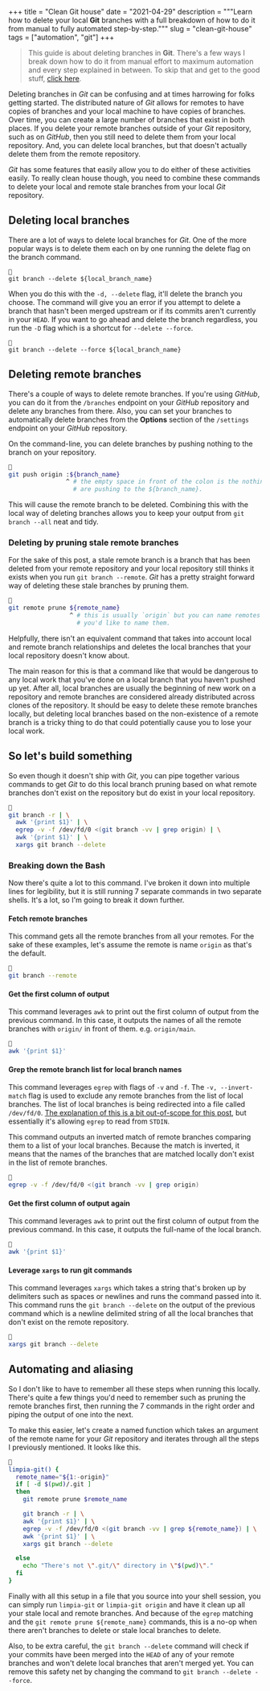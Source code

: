 +++
title = "Clean Git house"
date = "2021-04-29"
description = """Learn how to delete your local **Git** branches with a full
breakdown of how to do it from manual to fully automated step-by-step."""
slug = "clean-git-house"
tags = ["automation", "git"]
+++

> This guide is about deleting branches in **Git**. There's a few ways I break down
> how to do it from manual effort to maximum automation and every step explained
> in between. To skip that and get to the good stuff, [click here][tldr].

[tldr]: #automating-and-aliasing

Deleting branches in *Git* can be confusing and at times harrowing for folks
getting started. The distributed nature of *Git* allows for remotes to have copies
of branches and your local machine to have copies of branches. Over time, you
can create a large number of branches that exist in both places. If you delete
your remote branches outside of your *Git* repository, such as on *GitHub*, then you
still need to delete them from your local repository. And, you can delete local
branches, but that doesn't actually delete them from the remote repository.

*Git* has some features that easily allow you to do either of these activities
easily. To really clean house though, you need to combine these commands to
delete your local and remote stale branches from your local *Git* repository.

## Deleting local branches

There are a lot of ways to delete local branches for *Git*. One of the more
popular ways is to delete them each on by one running the delete flag on the
branch command.

```bash{title="Deleting a specific branch" verbatim=false}

git branch --delete ${local_branch_name}
```

When you do this with the `-d, --delete` flag, it'll delete the branch you
choose. The command will give you an error if you attempt to delete a branch
that hasn't been merged upstream or if its commits aren't currently in your
`HEAD`. If you want to go ahead and delete the branch regardless, you run the
`-D` flag which is a shortcut for `--delete --force`.

```bash{title="Forcing the last command" verbatim=false}

git branch --delete --force ${local_branch_name}
```

## Deleting remote branches

There's a couple of ways to delete remote branches. If you're using *GitHub*, you
can do it from the `/branches` endpoint on your *GitHub* repository and delete
any branches from there. Also, you can set your branches to automatically delete
branches from the **Options** section of the `/settings` endpoint on your
*GitHub* repository.

On the command-line, you can delete branches by pushing nothing to the branch on
your repository.

```bash {hl_lines=[3,4] title="Anatomy of deleting remote branches" verbatim=false}

git push origin :${branch_name}
                ^ # the empty space in front of the colon is the nothing you
                  # are pushing to the ${branch_name}.
```

This will cause the remote branch to be deleted. Combining this with the local
way of deleting branches allows you to keep your output from `git branch --all`
neat and tidy.

### Deleting by pruning stale remote branches

For the sake of this post, a stale remote branch is a branch that has been
deleted from your remote repository and your local repository still thinks it
exists when you run `git branch --remote`. *Git* has a pretty straight forward way
of deleting these stale branches by pruning them.

```bash {hl_lines=[3,4] title="Anatomy of pruning remote branches" verbatim=false}

git remote prune ${remote_name}
                 ^ # this is usually `origin` but you can name remotes whatever
                   # you'd like to name them.
```

Helpfully, there isn't an equivalent command that takes into account local and
remote branch relationships and deletes the local branches that your local
repository doesn't know about.

The main reason for this is that a command like that would be dangerous to any
local work that you've done on a local branch that you haven't pushed up yet.
After all, local branches are usually the beginning of new work on a repository
and remote branches are considered already distributed across clones of the
repository. It should be easy to delete these remote branches locally, but
deleting local branches based on the non-existence of a remote branch is a
tricky thing to do that could potentially cause you to lose your local work.

## So let's build something

So even though it doesn't ship with *Git*, you can pipe together various commands
to get *Git* to do this local branch pruning based on what remote branches don't
exist on the repository but do exist in your local repository.

```bash {title="A rather complex command" verbatim=false}

git branch -r | \
  awk '{print $1}' | \
  egrep -v -f /dev/fd/0 <(git branch -vv | grep origin) | \
  awk '{print $1}' | \
  xargs git branch --delete
```

### Breaking down the Bash

Now there's quite a lot to this command. I've broken it down into multiple lines
for legibility, but it is still running 7 separate commands in two separate
shells. It's a lot, so I'm going to break it down further.

#### Fetch remote branches

This command gets all the remote branches from all your remotes. For the sake of
these examples, let's assume the remote is name `origin` as that's the default.

```bash {title="Getting the remote branch" verbatim=false}

git branch --remote
```

#### Get the first column of output

This command leverages `awk` to print out the first column of output from the
previous command. In this case, it outputs the names of all the remote branches
with `origin/` in front of them. e.g. `origin/main`.

```bash {title="Printing the first column" verbatim=false}

awk '{print $1}'
```

#### Grep the remote branch list for local branch names

This command leverages `egrep` with flags of `-v` and `-f`. The `-v,
--invert-match` flag is used to exclude any remote branches from the list of
local branches. The list of local branches is being redirected into a file
called `/dev/fd/0`. [The explanation of this is a bit out-of-scope for this
post][exp-devfd], but essentially it's allowing `egrep` to read from `STDIN`.

This command outputs an inverted match of remote branches comparing them to a
list of your local branches. Because the match is inverted, it means that the
names of the branches that are matched locally don't exist in the list of remote
branches.

```bash {title="Finding the branch names" verbatim=false}

egrep -v -f /dev/fd/0 <(git branch -vv | grep origin)
```

[exp-devfd]: https://www.informit.com/articles/article.aspx?p=99706&seqNum=15 "Advanced Programming in the UNIX® Environment: UNIX File I/O"

#### Get the first column of output again

This command leverages `awk` to print out the first column of output from the
previous command. In this case, it outputs the full-name of the local branch.

```bash {title="Printing the first column again" verbatim=false}

awk '{print $1}'
```

#### Leverage `xargs` to run git commands

This command leverages `xargs` which takes a string that's broken up by
delimiters such as spaces or newlines and runs the command passed into it. This
command runs the `git branch --delete` on the output of the previous command
which is a newline delimited string of all the local branches that don't exist
on the remote repository.

```bash {title="Deleting each branch we found" verbatim=false}

xargs git branch --delete
```

## Automating and aliasing

So I don't like to have to remember all these steps when running this locally.
There's quite a few things you'd need to remember such as pruning the remote
branches first, then running the 7 commands in the right order and piping the
output of one into the next.

To make this easier, let's create a named function which takes an argument of
the remote name for your *Git* repository and iterates through all the steps I
previously mentioned. It looks like this.

```bash {title="A function you can add in your rc file" verbatim=false}

limpia-git() {
  remote_name="${1:-origin}"
  if [ -d $(pwd)/.git ]
  then
    git remote prune $remote_name

    git branch -r | \
    awk '{print $1}' | \
    egrep -v -f /dev/fd/0 <(git branch -vv | grep ${remote_name}) | \
    awk '{print $1}' | \
    xargs git branch --delete

  else
    echo "There's not \".git/\" directory in \"$(pwd)\"."
  fi
}
```

Finally with all this setup in a file that you source into your shell session,
you can simply run `limpia-git` or `limpia-git origin` and have it clean up all
your stale local and remote branches. And because of the `egrep` matching and
the `git remote prune ${remote_name}` commands, this is a no-op when there
aren't branches to delete or stale local branches to delete.

Also, to be extra careful, the `git branch --delete` command will check if your
commits have been merged into the `HEAD` of any of your remote branches and won't
delete local branches that aren't merged yet. You can remove this safety net by
changing the command to `git branch --delete --force`.
